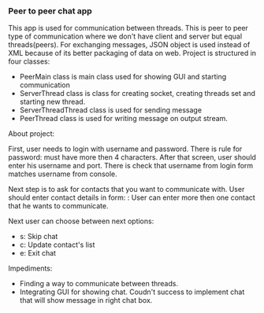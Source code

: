 ### Peer to peer chat app

This app is used for communication between threads. 
This is peer to peer type of communication where we don't have client and server but equal threads(peers).
For exchanging messages, JSON object is used instead of XML because of its better packaging of data on web.
Project is structured in four classes:

- PeerMain class is main class used for showing GUI and starting communication
- ServerThread class is class for creating socket, creating threads set and starting new thread.
- ServerThreadThread class is used for sending message
- PeerThread class is used for writing message on output stream.

About project:

First, user needs to login with username and password. There is rule for password: must have more then 4 characters. After that screen, user should enter his username and port. There is check that username from login form matches username from console. 

Next step is to ask for contacts that you want to communicate with.
User should enter contact details in form: <host-name>:<port>
User can enter more then one contact that he wants to communicate.

Next user can choose between next options:
- s: Skip chat
- c: Update contact's list
- e: Exit chat

Impediments:

- Finding a way to communicate between threads.
- Integrating GUI for showing chat. Coudn't success to implement chat that will show message in right chat box.